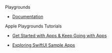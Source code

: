 Playgrounds

* [Documentation](https://developer.apple.com/swift-playgrounds/)

Apple Playgrounds Tutorials

* [Get Started with Apps & Keep Going with Apps](https://support.apple.com/en-am/guide/playgrounds-ipad/itc2b8af4dg8/ipados)

* [Exploring SwiftUI Sample Apps](https://developer.apple.com/tutorials/Sample-Apps)
